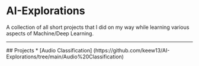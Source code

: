 # AI-Explorations
A collection of all short projects that I did on my way while learning various aspects of Machine/Deep Learning.<br> 
<hr>
## Projects
* [Audio Classification] (https://github.com/keew13/AI-Explorations/tree/main/Audio%20Classification) 
